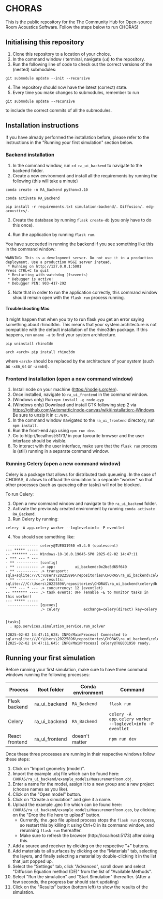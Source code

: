 # CHORAS
This is the public repository for the The Community Hub for Open-source Room Acoustics Software. Follow the steps below to run CHORAS!

## Initialising this repository
1. Clone this repository to a location of your choice.
2. In the command window / terminal, navigate (`cd`) to the repository.
3. Run the following line of code to check out the correct versions of the (nested) submodules:
```
git submodule update --init --recursive
```
4. The repository should now have the latest (correct) state.
5. Every time you make changes to submodules, remember to run 
```
git submodule update --recursive
```
to include the correct commits of all the submodules.

## Installation instructions
If you have already performed the installation before, please refer to the instructions in the "Running your first simulation" section below.

### Backend installation
1. In the command window, run ```cd ra_ui_backend``` to navigate to the backend folder.
2. Create a new environment and install all the requirements by running the following (this will take a minute)
```shell
conda create -n RA_Backend python=3.10

conda activate RA_Backend

pip install -r requirements.txt simulation-backend/. Diffusion/. edg-acoustics/.
```
3. Create the database by running `flask create-db` (you only have to do this once).

4. Run the application by running `flask run`.

You have succeeded in running the backend if you see something like this in the command window:
```
WARNING: This is a development server. Do not use it in a production deployment. Use a production WSGI server instead.
 * Running on http://127.0.0.1:5001
Press CTRL+C to quit
 * Restarting with watchdog (fsevents)
 * Debugger is active!
 * Debugger PIN: 903-417-292
```
5. Note that in order to run the application correctly, this command window should remain open with the `flask run` process running.

#### Troubleshooting Mac
It might happen that when you try to run flask you get an error saying something about rhino3dm. This means that your system architecture is not compatible with the default installation of the rhino3dm package. If this happens, run `uname -a` to find your system architecture. 

```
pip uninstall rhino3dm

arch <arch> pip install rhino3dm
```
where `<arch>` should be replaced by the architecture of your system (such as `-x86_64` or `-arm64`).

### Frontend installation (open a new command window)
1. Install node on your machine (https://nodejs.org/en).
2. Once installed, navigate to `ra_ui_frontend` in the command window.
3. (Windows only) Run `npm install -g node-gyp`
4. (Windows only) Download and install GTK following step 2 via https://github.com/Automattic/node-canvas/wiki/Installation:-Windows. Be sure to unzip it in `C:/GTK`.
5. In the command window navigated to the `ra_ui_frontend` directory, run `npm install`.
5. Run the front-end app using `npm run dev`.
6. Go to http://localhost:5173/ in your favourite browser and the user interface should be visible.
7. To interact with the user interface, make sure that the `flask run` process is (still) running in a separate command window.

### Running Celery (open a new command window)
Celery is a package that allows for distributed task queueing. In the case of CHORAS, it allows to offload the simulation to a separate "worker" so that other processes (such as queueing other tasks) will not be blocked.

To run Celery:
1. Open a new command window and navigate to the `ra_ui_backend` folder.
2. Activate the previously created environment by running `conda activate RA_Backend`.
3. Run Celery by running:
```
celery -A app.celery worker --loglevel=info -P eventlet
```
4. You should see something like:

```
 -------------- celery@TUE031950 v5.4.0 (opalescent)
--- ***** -----
-- ******* ---- Windows-10-10.0.19045-SP0 2025-02-02 14:47:11
- *** --- * ---
- ** ---------- [config]
- ** ---------- .> app:         ui_backend:0x2bc5d65f640
- ** ---------- .> transport:   sqla+sqlite:///C:\Users\20225896\repositories\CHORAS\ra_ui_backend\celerydb.sqlite
- ** ---------- .> results:     sqlite:///C:\Users\20225896\repositories\CHORAS\ra_ui_backend\celerydb.sqlite
- *** --- * --- .> concurrency: 12 (eventlet)
-- ******* ---- .> task events: OFF (enable -E to monitor tasks in this worker)
--- ***** -----
 -------------- [queues]
                .> celery           exchange=celery(direct) key=celery


[tasks]
  . app.services.simulation_service.run_solver

[2025-02-02 14:47:11,628: INFO/MainProcess] Connected to sqla+sqlite:///C:\Users\20225896\repositories\CHORAS\ra_ui_backend\celerydb.sqlite
[2025-02-02 14:47:11,645: INFO/MainProcess] celery@TUE031950 ready.
```

## Running your first simulation
Before running your first simulation, make sure to have three command windows running the following processes:

| Process | Root folder | Conda environment | Command |
|---|---|---|---|
| Flask backend | ra_ui_backend | `RA_Backend` | `flask run` |
| Celery | ra_ui_backend | `RA_Backend` | `celery -A app.celery worker --loglevel=info -P eventlet`
 | React frontend | ra_ui_frontend | doesn't matter | `npm run dev` | 

Once these three processes are running in their respective windows follow these steps:
1. Click on "Import geometry (model)".
2. Import the example .obj file which can be found here: `CHORAS/ra_ui_backend/example_models/MeasurementRoom.obj`.
3. Enter a name for the model, assign it to a new group and a new project (choose names as you like).
4. Click on the "Open model" button.
5. Click on "Create a simulation" and give it a name.
6. Upload the example .geo file which can be found here: `CHORAS/ra_ui_backend/example_models/MeasurementRoom.geo`, by clicking on the "Drop the file here to upload" button.
    - Currently, the .geo file upload process stops the `flask run` process, so restart this by killing it using Ctrl+C in its command window, and rerunning `flask run` thereafter. 
    - Make sure to refresh the browser (http://localhost:5173) after doing this.
7. Add a source and receiver by clicking on the respective "+" buttons.
8. Add materials to all surfaces by clicking on the "Materials" tab, selecting the layers, and finally selecting a material by double-clicking it in the list that just popped up.
9. Select the "Settings" tab, click "Advanced", scroll down and select "Diffusion Equation method (DE)" from the list of "Available Methods".
10. Select "Run the simulation" and "Start Simulation" thereafter. (After a few seconds, the progress bar should start updating)
11. Click on the "Results" button (bottom left) to show the results of the simulation.
